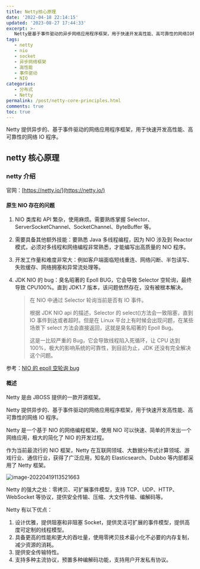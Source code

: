 ```yaml
---
title: Netty核心原理
date: '2022-04-18 22:14:15'
updated: '2023-08-27 17:44:33'
excerpt: >-
   Netty是基于事件驱动的异步网络应用程序框架，用于快速开发高性能、高可靠性的网络IO程序。它解决了原生NIO的繁琐和复杂性，简化了网络应用的开发过程。Netty的核心优势包括零拷贝、可扩展的事件模型、支持多种协议、安全传输、高性能和灵活的线程模型等。该框架在互联网、大数据、分布式计算、游戏和通信等领域广泛应用。
tags:
   - netty
   - nio
   - socket
   - 异步网络框架
   - 高性能
   - 事件驱动
   - NIO
categories:
   - 分布式
   - Netty
permalink: /post/netty-core-principles.html
comments: true
toc: true
---
```



Netty 提供异步的、基于事件驱动的网络应用程序框架，用于快速开发高性能、高可靠性的网络 IO 程序。

## netty 核心原理

### netty 介绍

官网：[https://netty.io/](https://netty.io/)

#### 原生 NIO 存在的问题

1. NIO 类库和 API 繁杂，使用麻烦。需要熟练掌握 Selector、ServerSocketChannel、SocketChannel、ByteBuffer 等。
2. 需要具备其他额外技能：要熟悉 Java 多线程编程，因为 NIO 涉及到 Reactor 模式，必须对多线程和网络编程非常熟悉，才能编写出高质量的 NIO 程序。
3. 开发工作量和难度非常大：例如客户端面临短线重连、网络闪断、半包读写、失败缓存、网络拥塞和异常流处理等。
4. JDK NIO 的 bug：臭名昭著的 Epoll BUG，它会导致 Selector 空轮询，最终导致 CPU100%。直到 JDK1.7 版本，该问题依然存在，没有被根本解决。

   > 在 NIO 中通过 Selector 轮询当前是否有 IO 事件。
   >
   > 根据 JDK NIO api 的描述，Selector 的 select()方法会一致阻塞，直到 IO 事件到达或者超时。但是在 Linux 平台上有时候会出现问题，在某些场景下 select 方法会直接返回，这就是臭名昭著的 Epoll Bug。
   >
   > 这是一比较严重的 Bug，它会导致线程陷入死循环，让 CPU 达到 100%，极大的影响系统的可靠性，到目前为止，JDK 还没有完全解决这个问题。

参考：[NIO 的 epoll 空轮询 bug](https://www.cnblogs.com/JAYIT/p/8241634.html)

#### 概述

Netty 是由 JBOSS 提供的一款开源框架。

Netty 提供异步的、基于事件驱动的网络应用程序框架，用于快速开发高性能、高可靠性的网络 IO 程序。

Netty 是一个基于 NIO 的网络编程框架，使用 NIO 可以快速、简单的开发出一个网络应用，极大的简化了 NIO 的开发过程。

作为当前最流行的 NIO 框架，Netty 在互联网领域、大数据分布式计算领域、游戏行业、通信行业，获得了广泛应用，知名的 Elasticsearch、Dubbo 等内部都采用了 Netty 框架。

​![image-20220419113521663](https://img1.terwer.space/image-20220419113521663.png)​

Netty 的强大之处：零拷贝、可扩展事件模型，支持 TCP、UDP、HTTP、WebSocket 等协议，提供安全传输、压缩、大文件传输、编解码等。

Netty 有以下优点：

1. 设计优雅，提供阻塞和非阻塞 Socket，提供灵活可扩展的事件模型，提供高度可定制的线程模型。
2. 具备更高的性能和更大的吞吐量，使用零拷贝技术最小化不必要的内存复制，减少资源的消耗。
3. 提供安全传输特性。
4. 支持多种主流协议，预置多种编解码功能，支持用户开发私有协议。